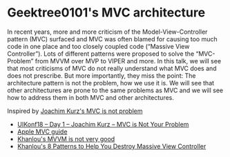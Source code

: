 # Geektree0101's MVC architecture

In recent years, more and more criticism of the Model-View-Controller pattern (MVC) surfaced and MVC was often blamed for causing too much code in one place and too closely coupled code (“Massive View Controller”). Lots of different patterns were proposed to solve the “MVC-Problem” from MVVM over MVP to VIPER and more. In this talk, we will see that most criticisms of MVC do not really understand what MVC does and does not prescribe. But more importantly, they miss the point: The architecture pattern is not the problem, how we use it is. We will see that other architectures are prone to the same problems as MVC and we will see how to address them in both MVC and other architectures.

Inspired by [Joachim Kurz's MVC is not problem](
https://www.youtube.com/watch?v=A1vzcxR-Ss0)
- [UIKonf18 – Day 1 – Joachim Kurz – MVC is Not Your Problem](
https://www.youtube.com/watch?v=A1vzcxR-Ss0)
- [Apple MVC guide](https://developer.apple.com/library/archive/documentation/General/Conceptual/DevPedia-CocoaCore/MVC.html)
- [Khanlou's MVVM is not very good](http://khanlou.com/2015/12/mvvm-is-not-very-good/)
- [Khanlou's 8 Patterns to Help You Destroy Massive View Controller](http://khanlou.com/2014/09/8-patterns-to-help-you-destroy-massive-view-controller/#smarter-views)
